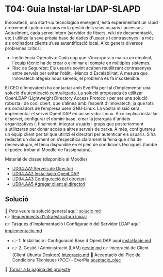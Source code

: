 # T04: Guia Instal·lar LDAP-SLAPD

Innovatech, una start-up tecnològica emergent, està experimentant un ràpid creixement i pateix un caos en la gestió dels seus usuaris i accessos.
Actualment, cada servei intern (servidor de fitxers, wiki de documentació, etc.) utilitza la seva pròpia base de dades d'usuaris i contrasenyes i a més als ordinadors clients s’usa autentificació local. Això genera diversos problemes crítics:
- Ineficiència Operativa: Cada cop que s'incorpora o marxa un empleat, l'equip tècnic ha de crear o eliminar el compte en múltiples sistemes.
- Risc de Seguretat: Els usuaris sovint acaben reutilitzant contrasenyes entre serveis per evitar l'oblit.
-Manca d'Escalabilitat: A mesura que Innovatech afegeix nous serveis, el problema es fa insostenible.

El CEO d’Innovatech ha contactat amb EverPia per tal d’implementar una solució d’autenticació centralitzada. La solució proposada és utilitzar OpenLDAP (Lightweight Directory Access Protocol) per ser una solució robusta i de codi obert, que s’alinea amb l’esperit d’Innovatech, ja que tots els ordinadors de l’empresa usen GNU-Linux.
La vostra missió serà implementar el servei OpenLDAP en un servidor Linux. Això implica instal·lar el servei, configurar el domini base, crear la jerarquia d'unitats organitzatives i, finalment, integrar usuaris i grups que posteriorment s'utilitzaran per donar accés a altres serveis de xarxa. A més, configurareu un equip client per tal que utilitzi el directori per autenticar els usuaris.
S’ha redactat un document on s’especifica clarament la feina que s’ha de desenvolupar, el teniu disponible en el plec de condicions tècniques (també el podeu trobar al Moodle de l’assignatura).

Material de classe (disponible al Moodle)
- [UD04.AA1 Serveis de Directori](https://docs.google.com/presentation/d/1x5i7JaRtzXtdNADtBevuX1HIMJkICo4O/edit?usp=drive_link&ouid=104728425662496836733&rtpof=true&sd=true)
- [UD04.AA2 Instal·lació OpenLDAP](https://docs.google.com/presentation/d/1k3qzGN8Zp8jQYH6sqNJeEfj5os0ziksD/edit?usp=drive_link&ouid=104728425662496836733&rtpof=true&sd=true)
- [UD04.AA3 Configuració del directori](https://docs.google.com/presentation/d/1y4Av3fDSca9K3Oij-fQKJ6GsoaoKc0S-/edit?usp=drive_link&ouid=104728425662496836733&rtpof=true&sd=true)
- [UD04.AA5 Agregar client al directori](https://docs.google.com/presentation/d/1vlN5itS7RyiTEq4Do6xnBe-bPzMdl5nt/edit?usp=drive_link&ouid=104728425662496836733&rtpof=true&sd=true)



## Solució
📰 Pots veure la solució general aquí: [solucio.md](solucio.md)  
👉 [Requeriments d'Infraestructura Inicial](Requeriments%20d%27Infraestructura%20Inicial.md)  
👉 Tasques d'Implementació i Configuració del Servidor LDAP aquí [implementacio.md](implementacio.md)  
- 👉 1. Instal·lació i Configuració Base d'OpenLDAP aquí [instal·lacio.md](instal·lacio.md)
- 👉 2. Gestió i Administració (LAM) [gestio.md](gestio.md)
👉 Integració de Client (Client Ubuntu Desktop) [integracio.md](integracio.md)
📜 Acceptació del Plec de Condicions Tècniques (PCC) - EverPia [aceptacio_plec](aceptacio_plec.md)  

📍 [Tornar a la pàgina del projecte](../../README.md)
